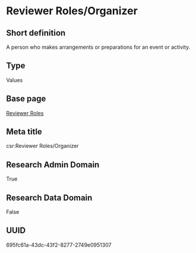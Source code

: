 # Reviewer Roles/Organizer
## Short definition
A person who makes arrangements or preparations for an event or activity.
## Type
Values
## Base page
[Reviewer Roles](https://github.com/EuroCRIS/CASRAI-Dictionairies/blob/main/Objects/Reviewer%20Roles.md)
## Meta title
csr:Reviewer Roles/Organizer
## Research Admin Domain
True
## Research Data Domain
False
## UUID
695fc61a-43dc-43f2-8277-2749e0951307
